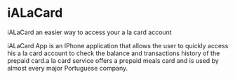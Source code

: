 iALaCard
========

iALaCard an easier way to access your a la card account


iALaCard App is an IPhone application that allows the user to quickly access his a la card account to check the balance and transactions history of the prepaid card.a la card service offers a prepaid meals card and is used by almost every major Portuguese company.


